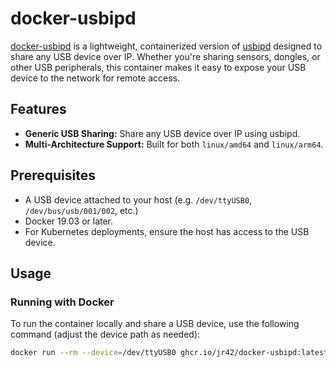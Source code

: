 # docker-usbipd

[docker-usbipd](https://github.com/jr42/docker-usbipd) is a lightweight, containerized version of [usbipd](https://www.kernel.org/doc/Documentation/usb/usbipd.txt) designed to share any USB device over IP. Whether you're sharing sensors, dongles, or other USB peripherals, this container makes it easy to expose your USB device to the network for remote access.

## Features

- **Generic USB Sharing:** Share any USB device over IP using usbipd.
- **Multi-Architecture Support:** Built for both `linux/amd64` and `linux/arm64`.

## Prerequisites

- A USB device attached to your host (e.g. `/dev/ttyUSB0`, `/dev/bus/usb/001/002`, etc.)
- Docker 19.03 or later.
- For Kubernetes deployments, ensure the host has access to the USB device.

## Usage

### Running with Docker

To run the container locally and share a USB device, use the following command (adjust the device path as needed):

```bash
docker run --rm --device=/dev/ttyUSB0 ghcr.io/jr42/docker-usbipd:latest
